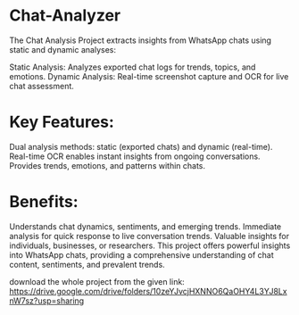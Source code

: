 # Chat-Analyzer

The Chat Analysis Project extracts insights from WhatsApp chats using static and dynamic analyses:

Static Analysis: Analyzes exported chat logs for trends, topics, and emotions.
Dynamic Analysis: Real-time screenshot capture and OCR for live chat assessment.

# Key Features:

Dual analysis methods: static (exported chats) and dynamic (real-time).
Real-time OCR enables instant insights from ongoing conversations.
Provides trends, emotions, and patterns within chats.

# Benefits:

Understands chat dynamics, sentiments, and emerging trends.
Immediate analysis for quick response to live conversation trends.
Valuable insights for individuals, businesses, or researchers.
This project offers powerful insights into WhatsApp chats, providing a comprehensive understanding of chat content, sentiments, and prevalent trends.

download the whole project from the given link:
https://drive.google.com/drive/folders/10zeYJvcjHXNNO6QaOHY4L3YJ8LxnW7sz?usp=sharing
